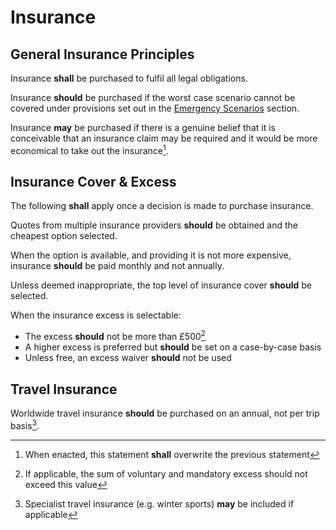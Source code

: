 # Insurance

## General Insurance Principles

Insurance **shall** be purchased to fulfil all legal obligations.

Insurance **should** be purchased if the worst case scenario cannot be covered under provisions set out in the [Emergency Scenarios](/emergency) section.

Insurance **may** be purchased if there is a genuine belief that it is conceivable that an insurance claim may be required and it would be more economical to take out the insurance[^3].

[^3]: When enacted, this statement **shall** overwrite the previous statement

## Insurance Cover & Excess

The following **shall** apply once a decision is made to purchase insurance.

Quotes from multiple insurance providers **should** be obtained and the cheapest option selected.

When the option is available, and providing it is not more expensive, insurance **should** be paid monthly and not annually.

Unless deemed inappropriate, the top level of insurance cover **should** be selected.

When the insurance excess is selectable:

* The excess **should** not be more than £500[^2]
* A higher excess is preferred but **should** be set on a case-by-case basis
* Unless free, an excess waiver **should** not be used

[^2]: If applicable, the sum of voluntary and mandatory excess should not exceed this value

## Travel Insurance

Worldwide travel insurance **should** be purchased on an annual, not per trip basis[^1].

[^1]: Specialist travel insurance (e.g. winter sports) **may** be included if applicable
